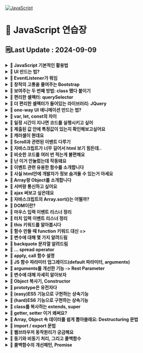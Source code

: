 [![JavaScript](https://img.shields.io/badge/javascript-%23323330.svg?style=for-the-badge&logo=javascript&logoColor=%23F7DF1E)](https://github.com/MinSungJe/FrontEnd_Prac)
# 📝 JavaScript 연습장
## 🗒️Last Update : 2024-09-09
<details>
<summary><b>🤔 JavaScript 기본적인 활용법</b></summary>

1. 셀렉터로 바꾸고자 하는거 특정
2. 특정된 거 어떻게 바꿔달라고 조르기
- ex) <code>document.getElementById('alert').style.display = 'none';</code>
</details>

<details>
<summary><b>🤔 UI 만드는 법?</b></summary>

1. html css로 미리 디자인하고
2. 버튼 누르면 보여주기
</details>

<details>
<summary><b>🤔 EventListener가 뭐임</b></summary>

- 버튼 태그를 클릭할 때 작동시키는 법은 현재까지 두 가지임
    - onClick 이벤트 넣고 실행할 함수이름 같이 주기  
    <code>onclick = "함수이름()"</code>
    - 버튼에 id 주고 EventListener 추가하기  
    <code>document.getElementById('ID이름').addEventListener("click", 함수이름);</code>
- addEventListener에 들어가는 첫 번째 인자는 event의 종류가 들어감  
ex) click, mouseover, keydown ...
- 근데 왜 씀? : <code>onclick = "함수이름()"</code> 요거 대체용임
</details>

<details>
<summary><b>🤔 창작의 고통을 줄여주는 Bootstrap</b></summary>

- 맨날 HTML, CSS 짜서 디자인하기 힘드니 [Bootstrap](https://getbootstrap.com/)에서 가져오자
- 특정 코드를 HTML 내에 넣어서 라이브러리 설치 후 사용
</details>

<details>
<summary><b>🤔 보여주는 두 번째 방법: class 뗐다 붙이기</b></summary>

- 첫 번째 방법: class 내 display 속성을 none/block으로 바꾸기
- 두 번째 방법: 보여주는 class(display="block")를 뗐다 붙였다 하기
- 사용법 : <code>셀렉터.classList.toggle("클래스명");</code>
- ❗<b>주의사항 : 적용 순서는 html 내 순서가 아니라 css 정의 순서임!</b>
- 왜 씀? : 다른 스타일도 동시에 주고 싶을 경우 유용함
</details>

<details>
<summary><b>🤔 편리한 셀렉터: querySelector</b></summary>

- <code>document.querySelector("CSS 선택 문법")</code>
- #id, .class 등 CSS에서 사용하듯이 선택 가능
- querySelector()는 맨 상단 1개만 선택, querySelectorAll()으로 모든 경우 선택 가능, 인덱싱으로 하나 선택
</details>

<details>
<summary><b>🤔 더 편리한 셀렉터가 들어있는 라이브러리: JQuery</b></summary>

- 자바스크립트를 더 짧고 편리하게 쓸 수 있게 해주는 라이브러리임
- querySelector를 <code>$</code> 한단어로 축약해줌  
<code>document.querySelector("CSS 선택 문법")</code> -> <code>$</code>
- 이 외에도 JQuery식 축약문법이 다양하게 존재함  
ex) addEventListner() -> on() ...
- ❗<b>JQuery 셀렉터 뒤에는 JQuery 문법만, 기존 JS 셀렉터 뒤에는 기존 문법만 사용 가능!</b>
- jQuery 셀렉터로 여러 요소 찾은 뒤 하나만 고르려면 <code>.eq(인덱스)</code> 사용하면 된다
</details>

<details>
<summary><b>🤔 one-way UI 애니메이션 만드는 법?</b></summary>

- one-way 일방향 애니메이션 만드는 4 step  
    1. class로 시작스타일 만들고
    2. class로 최종스타일 만들고
    3. 원할 때 최종스타일로 변하라고 JS 코드 짜기
    4. 시작스타일에 transition 추가
</details>

<details>
<summary><b>🤔 var, let, const의 차이</b></summary>

- var
    - 재선언, 재할당 가능
    - 범위: function
- let
    - 재선언 불가
    - 범위: {}
- const
    - 재선언 불가
    - 재할당 불가
    - 범위: {}
</details>

<details>
<summary><b>🤔 일정 시간이 지나면 코드를 실행시키고 싶어</b></summary>

- <code>setTimeout(콜백함수, 시간(ms))</code> : 시간 뒤에 콜백함수 실행
- <code>setInterval(콜백함수, 시간(ms))</code> : 시간마다 콜백함수 실행
- 콜백함수 : 함수의 파라미터 자리에 들어가는 함수, ()=>{} 함수 혹은 함수명이 들어갈 수 있음
</details>

<details>
<summary><b>🤔 제출된 값 안에 특정값이 있는지 확인해보고싶어요</b></summary>

- ❗<b>정규식을 사용해보자</b>
- 사용법 : 아래와 같이 입력하면 boolean값이 튀어나옴
    ```javascript
    /정규식/.test('확인할거')
    ```
</details>

<details>
<summary><b>🤔 캐러셀이 뭔데요</b></summary>

- 버튼 누르면 옆으로 샥 넘어가는 UI
- one-way UI 만들듯이 만들면 됨
- 가로로 긴 이미지를 미리 만들어두고 옆으로 샥 움직여서 구현(style 중 transform 이용)
- 움직일때에는 언제나 transition 스타일 추가해두자
</details>

<details>
<summary><b>🤔 Scroll과 관련된 이벤트 다루기</b></summary>

- 이벤트 : scroll
- 얼마나 스크롤했는지 알려줘 : <code>window.scrollY</code> / <code>$(window).scrollTop()</code>
- 스크롤을 강제이동해줘 : <code>window.scrollTo(0, 100)</code> / <code>$(window).scrollTop(100)</code>
- 현재 위치에서부터 스크롤해줘 : <code>window.scrollBy(0, 100)</code>
- div 박스를 얼마나 스크롤했는지 알려줘 : <code>셀렉터.scrollTop</code>
- div 박스 실제 높이 구하고 싶어 : <code>셀렉터.scrollHeight</code>
</details>

<details>
<summary><b>🤔 자바스크립트가 너무 길어서 html 보기 힘든데..</b></summary>

- 모듈화해서 따로 빼두자
- 작업폴더에 어쩌구.js로 빼둔 다음 그 코드가 필요한 html 파일에서 밑에꺼 쓰면 그대로 붙인거랑 다름없음  
    ```html
    <script src="어쩌구.js"></script>
    ```
</details>

<details>
<summary><b>🤔 비슷한 코드를 여러 번 적는게 불편해요</b></summary>

- 반복문 씁시다 : for문
- ❗<b>주의사항: i 선언할때 var로 선언하면 안되고, let으로 선언해야함!</b>
    ```javascript
    for (let i=0; i<반복횟수; i++) {
        반복할 코드~~
    }
    ```
- 이유는 변수의 범위 때문, var는 for문 바깥에 포스트잇 생성 / let은 for문 안쪽에 포스트잇 생성
</details>

<details>
<summary><b>🤔 난 이거 안눌렀는데 작동돼요</b></summary>

- ❗<b>이벤트 버블링 현상 때문</b>
- 그게 뭔데요: 하위요소에서 이벤트가 발생하면 그 이벤트가 상위요소로까지 전달되는 현상
- 막으려면 이벤트 관련 유용한 함수들을 이용해 이벤트 버블링을 막으면 됨
</details>

<details>
<summary><b>🤔 이벤트 관련 유용한 함수를 소개합니다</b></summary>

- ❗<b>이벤트 리스너 콜백 함수 안에 e라는 인자를 주면 여러 유용한 함수 사용가능</b>
- e.target : 실제 클릭한 요소 알려줌
- e.currentTarget : 지금 이벤트리스너가 달린 곳 알려줌
    this랑 키워드가 같은데 arrow function을 쓸때는 다름 / function(){}으로 선언시 같음
- e.preventDefault() : 이벤트 기본 동작(submit 같은거)을 막아줌
- e.stopPropagation() : 내 상위요소로의 이벤트 버블링을 중단해줌
</details>

<details>
<summary><b>🤔 사실 html안에 개발자가 정보 숨겨둘 수 있는거 아세요</b></summary>

- ❗<b>dataset 문법을 소개합니다.</b>
- html 안에 한번 이거 넣어보세요
    ```html
    <div data-데이터이름="값"></div> 
    ```
- 이 정보를 뽑아내려면 다음과 같이 쓰시면 됩니다.
    ```javascript
    document.querySelector().dataset.데이터이름;
    ```
- 이런 기술을 알고 있다면 이벤트리스너 적게 사용할 때 내가 뭐 눌렀는지 쉽게 파악이 가능하답니다.
- 참고: 이벤트리스너 줄이면 램 사용 줄이는 이점이 있음
</details>

<details>
<summary><b>🤔 Array랑 Object를 소개합니다</b></summary>

- 여러 가지 변수들을 하나의 변수로 뭉쳐주는 그릇에는 Array랑 Object가 있음
- Array : [], 인덱스로 자료 탐색, 정렬이나 슬라이싱 가능,리스트
- Object : {}, key값으로 자료 탐색, key:value 자료형으로 저장, 딕셔너리
</details>

<details>
<summary><b>🤔 서버랑 통신하고 싶어요</b></summary>

- 서버는 유저가 데이터 달라고 요청을 하면 데이터를 보내주는 간단한 프로그램
- ❗<b>근데 그냥 달라고 요청하면 안되고 양식에 맞춰 정중하게 부탁해야함</b>
    1. 어떤 데이터인지 url로 잘 기재하고
    2. 어떤 방법으로 요청할 지 결정해야함 (GET/POST 등..)
- GET요청은 서버에 있던 데이터를 읽고싶을때 주로 사용하고(주소창) POST요청은 서버로 데이터를 보내고 싶을 때 사용함
- 근데 그냥 요청날리면 브라우저가 새로고침됨 -> ❗<b>새로고침 없이 데이터를 주고받을 수 있게 도와주는 간단한 브라우저 기능이 ajax임!</b>
</details>

<details>
<summary><b>🤔 ajax 써보고 싶은데요</b></summary>

- 왜 써요? : ❗<b>새로고침없이 서버요청을 통해 데이터를 주고받을 수 있음</b>
- jQuery로 ajax 요청하기
    1. GET
        ```javascript
        $.get('url~~~~')
        .done(function(data){
            console.log(data)
        })
        .fail(function(error){
            console.log('실패함')
        });
        ```
        - done, fail 대신 then, catch 넣어도 됨
    2. POST
        ```javascript
        $.post('url~~', {name : 'Min'})
        ```
- 쌩자바스크립트로 ajax 요청하기(fetch)
    ```javascript
    fetch('url~~~~')
    .then(res => res.json())
    .then(function(data){
        console.log(data)
    })
    .catch(function(error){
        console.log('실패함')
    });
    ```
    - 요렇게 쓰는 이유는 json자료(문자로 인식됨)을 array/object 형으로 바꾸어야 하기 때문
    위에서는 왜 건너뛰었냐면 제이쿼리는 그냥 자동으로 json을 array/object 형으로 바꿔주기 때문
- 외부 라이브러리 설치(axios 등)
</details>

<details>
<summary><b>🤔 자바스크립트의 Array.sort()는 어떨까?</b></summary>

- sort()는 Array의 값들을 정렬할 때 사용, map()과 filter()와 달리 Array를 변형시킴
- 그냥 sort()쓰면 문자열 오름차순으로 작동
- sort 안에는 콜백함수를 넣을 수 있음
- 콜백함수 작동원리는 다음과 같음
    ```javascript
    Array.sort((a, b) => return {양수/음수})
    ```
    - a와 b에는 Array안의 값 두 개씩 꺼내서 모든 경우를 비교함
    - 만약 return 다음 값이 양수면 a가 오른쪽으로 감
    - 만약 return 다음 값이 음수면 b가 오른쪽으로 감
    - 0이면 아마 그대로 있을듯?
- 이 작동원리를 이용해 내림차순이나 숫자간의 정렬도 구현 가능
</details>

<details>
<summary><b>🤔 DOM이란?</b></summary>

- 생각해보면.. javascript가 어떻게 html의 요소를 접근하고 바꿀 수 있는걸까?
- html의 태그로 만든 요소를 javascript가 읽기 편한 object 자료형으로 바꾸면 읽을 수 있지 않을까?
- 그래서 ❗<b>실제로 브라우저는 html을 열 때 자바스크립트가 해석할 수 있는 object와 비슷한 자료형에 담아줌</b>
- ❗<b>이렇게 저장한 자료형을 Document Object Model, 즉 DOM이라 부름</b>
- 브라우저는 html 문서를 위에서부터 읽으면 DOM을 생성함 -> 따라서 스크립트의 순서와 태그의 순서를 맞추는 것이 중요함
- DOMContentLoaded 이벤트 리스너를 이용해 실행을 나중에 하는 방법도 있음
</details>

<details>
<summary><b>🤔 마우스 입력 이벤트 리스너 정리</b></summary>

- mousedown : 마우스를 눌렀을 때
- mouseup : 마우스를 눌렀다 뗄 때
- click : mousedown과 mouseup을 껄라버레이션
- mousemove : 마우스가 안에서 움직일 때
</details>

<details>
<summary><b>🤔 터치 입력 이벤트 리스너 정리</b></summary>

- touch는 모바일 환경에서의 터치를 의미함
- touchstart : 마우스를 눌렀을 때
- touchend : 마우스를 눌렀다 뗄 때
- touchmove : 마우스가 안에서 움직일 때
- 주의 사항: <code>e.clientX -> e.touches[0].clientX</code>
- touchend 이벤트 리스너에서는: <code>e.clientX -> e.changedTouches[0].clientX</code>
- 터치는 하나 이상이 될 수 있기 때문에 index를 붙여줘야함
</details>

<details>
<summary><b>🤔 this 키워드를 알아봅시다</b></summary>

- this 키워드는 4가지 경우가 있음
    1. 그냥 쓰거나 일반 함수(콜백함수로 사용한 경우 등) 안에서 쓰면 {window} (기본 함수들 수납공간)
        - strict mode + 일반함수 내에서 쓰면 undefined
    2. ❗<b>오브젝트 내 함수안에서 쓰면 그 함수를 가지고 있는 오브젝트를 뜻함</b>
        - 1번이 window인 이유는 함수나 변수를 전역공간에서 만들면 {window}에 보관하기 때문!
    3. constructor 안에서 쓰면 새로 생성되는 오브젝트(=instance)를 뜻함
    4. 이벤트리스너 안에서는 e.currentTarget과 같음
        - 지금 이벤트가 동작하고 있는 html요소
- 특수 경우
    - 콜백함수는 그냥 일반함수랑 취급이 같음
    - 신문법 Arrow Function 특징
        - this 값을 함수 밖에 있던거 그대로 씀
        - 내부의 this값을 변화시키지 않음(외부 this값 그대로 재사용 가능)
</details>

<details>
<summary><b>🤔 함수 만들 때 function 키워드 대신 =></b></summary>

- function 키워드 대신 ES6 Arrow function(=>)을 이용해서 함수를 만들 수 있음
- 함수를 만드는 이유
    1. 코드들을 기능으로 묶고 싶을 때 사용
    2. 입출력 기계를 만들고 싶을 때 사용
- Arrow function 장점
    1. 입출력 기계 만들 때 보기쉬움
    2. 파라미터가 1개면 소괄호 생략 가능
    3. 코드 한줄이면 중괄호도 생략 가능
- Arrow function 특징
    - 바깥에 있던 this 값을 내부에서 그대로 사용
</details>

<details>
<summary><b>🤔 변수에 대해 몇 가지 알려드림</b></summary>

- 변수는 Hoisting 현상이 있음
    - 변수의 선언을 변수 범위 맨 위로 끌고 오는 현상
    - 변수를 만나면 선언 부분을 강제로 맨 위로 끌어올림
    - (참고) 함수선언도 Hoisting 현상이 일어남
- 전역변수: 모든 곳에서 쓸 수 있는 변수
    - 바깥에 있는 변수는 함수 안에서 그대로 쓸 수 있음
    - window로 전역변수를 만들 수 있음
        - window는 자바스크립트의 기본함수를 보관하는 큰 오브젝트임
        - <code>window.이름 = '김';</code>
</details>

<details>
<summary><b>🤔 backquote 문자열 알려드림</b></summary>

- backquote 문자열이란?: 문자열 선언할때 따옴표(', ") 대신 백틱(`) 사용
- backquote 문자열의 장점
    1. 엔터키 가능
        ```js
        var 변수 = `이렇게
        해도 인식되지롱`;
        ```
    2. 중간중간 변수넣기 쉬움(+기호 써서 합칠 필요 없음)
    ```js
    var 이름 = '민성제';
    var 문자 = `안녕하세요 저는 ${이름}이에요`
    ```
- tagged literal: `문자`를 해체분석할 수 있음
    - 단어 순서를 변경하거나, 단어를 제거하거나, ${변수} 위치를 옮길 수 있음
    - 방법: 해체분석용 함수를 만든 뒤에 파라미터 넣기
        - 파라미터1: ${} 양옆 문자들을 Array화 해줌
        - 파라미터2: ${변수}를 뜻함
        - 파라미터3..: 두번째.. ${변수}를 뜻함
        ```js
        var 변수 = '민성제'
        var 문자 = `안녕하세요 ${변수}입니다.`

        function 해체분석기(문자들,변수1) {
            console.log(문자들)
            console.log(변수들)
        }

        해체분석기`안녕하세요 ${변수}입니다.`
        ```
</details>

<details>
<summary><b>🤔 ... spread operator</b></summary>

- ...: spread operator, 괄호 안에서만 사용 가능한 문법
    1. Array/Object에 붙이면 괄호를 제거함
    2. 문자에 붙이면 문자를 펼쳐줌

- 활용법: 
    1. Array, Object를 합치거나 복사(reference data type의 deepcopy)할 때 사용 가능
    ```js
    var a1 = [1, 2]
    var a2 = [3, 4]
    var a3 = [...a1, ...a2]
    var a1_deepcopy = [...a1]
    ```
        - Object의 경우 값 중복이 일어나면 가장 뒤에 있는 걸 적용
    2. 함수 파라미터 넣을 때
        - Array 내의 모든 데이터를 파라미터로 집어넣고 싶은 경우 풀어헤치는 용도
        - <code>함수.apply()</code>와 용도가 같음
        ```js
        function 더하기(a, b, c) {
            console.log(a + b + c)
        }

        var a = [1, 2, 3]

        더하기.apply(undefined, a) // 예전 방식
        더하기(...a) // spread operator 사용
        ```
</details>

<details>
<summary><b>🤔 apply, call 함수 설명</b></summary>

- <code>apply(옮길곳, 파라미터1, 파라미터2...)</code>: 함수를 다른 오브젝트로 옮겨와서 실행해주세요
    - array 형태로 집어넣기 가능 -> <code>apply(옮길곳, [파라미터1, 파라미터2...])</code>
    ```js
    var person = {
            인사: function() {
                console.log(this.name, '안녕')
            }
        }

        var person2 = {
            name: '민성제'
        }
        
        person.인사.apply(person2)
    ```
- <code>call(옮길곳, 파라미터1, 파라미터2...)</code>: apply와 비슷하지만 array 형태로 집어넣을 수 없음(유일한 차이점)
</details>

<details>
<summary><b>🤔 JS 함수 파라미터 업그레이드(default 파라미터, arguments)</b></summary>

- default 파라미터
    - 파라미터에 아무것도 넣지 않았을 때 디폴트 값을 줄 수 있음
    - 디폴트 값에 수학 연산자/함수도 넣을 수 있음
        ```js
        function 더하기(a, b=2) {
                console.log(a + b)
            }

            더하기(1)
        ```
- 함수에서 arguments
    - 모든 파라미터를 한꺼번에 싸잡아서 다루고 싶을 경우 -> arguments
    - arguments: 모든 파라미터를 Array같은 자료형에 담은 변수
        ```js
        function 함수(a, b, c) {
            console.log(arguments)
        }

        함수(1,2,3)
        ```
</details>

<details>
<summary><b>🤔 arguments를 개선한 기능 -> Rest Parameter</b></summary>

- ❗<b>함수 파라미터에서 ...은 Rest Parameter</b>임!
    - 역할: ❗<b>해당 자리에 있는 모든 파라미터들을 Array에 보관</b>해줌
        ```js
        function 함수2(...파라미터들) {
                console.log(파라미터들)
            }

            함수2(1,2,3,4,5,6) // => [1,2,3,4,5,6]

        function 함수3(a, b, ...rest) {
            console.log(rest)
        }

        함수2(1,2,3,4,5,6) // => [3,4,5,6] (a, b가 1, 2임)
        ```
    - ...rest는 파라미터가 몇개들어올지 지정을 안해도 됨
    - 주의점
        1. 가장 뒤에 써야함
        2. 두번 이상 금지
- ...은 파이썬의 *(asterisk)와 기능이 같음
    - 함수 파라미터에 ...붙이면 Rest Parameter
    - 나머지는 Spread operator
</details>

<details>
<summary><b>🤔 변수에 대해 자세히 알아보자</b></summary>

- Primitive data type
    - 변수에 값이 그대로 저장됨
    - 그냥 문자와 숫자
    - 따라서 그대로 복사하면 별개의 변수로 저장됨
- Reference data type
    - 변수에 reference가 저장됨(화살표)
    - Array와 Object
    - 이때문에 발생하는 신기한 현상
        - 그대로 복사하면 화살표를 복사하는 것임!! -> 값이 공유됨
            - 별개의 변수로 활용하기 위한 복사법: deepcopy
            ```js
            var 이름1 = { name : '김' };
            var 이름2 = 이름1;
            이름1.name = '박';
            console.log(이름2) // -> { name : '박' }
            ```
        - 같은 값을 할당해도 다른 화살표임 -> 변수 두개가 같은지 비교해보면 false가 나옴
            - 굳이 값을 비교하고 싶다면 Primitive data를 지정해서 비교해 볼 것!
            ```js
            var 이름1 = { name : '김' };
            var 이름2 = { name : '김' };
            console.log(이름1 === 이름2) // -> false
            ```
        - 오브젝트를 재할당해주는 함수
            - 파라미터는 변수생성 & 할당과 똑같음
            - 따라서 함수 내에서는 기존 변수가 아닌 파라미터 변수의 reference가 변경됨
            - 기존 변수의 reference는 그대로임
             ```js
            var 이름1 = { name : '김' };

            function 변경(obj){
            obj = { name : 'park' };
            }

            변경(이름1);
            console.log(이름1) // -> { name : '김' }
            ```
</details>

<details>
<summary><b>🤔 Object 복사기, Constructor</b></summary>

- Constructor 문법 -> ❗<b>비슷한 object를 쉽게 찍어낼 수 있음!!</b>
    - 파라미터 문법으로 Object의 커스텀 가능
    - new 키워드로 생성
    - 기계: object 생성기계 (= constructor, 생성자)
    - this: 기계에서 새로 생성되는 object (= instance)
    - 부모가 가지고 있는 속성들을 자식들에게로 상속함
        ```js
        function Student(name, age) { // 파라미터로 object의 값 커스텀 가능
            this.name = name // this = 기계에서 새로 생성되는 object
            this.age = age
            this.sayHi = function() {
                console.log(`안녕하세요 ${this.name}인데요`)
            }
        }

        // Object 마구마구 생성 가능
        var 민성제 = new Student('Min', 25) // new 키워드로 생성
        var 박한민 = new Student('Park', 20) // new 키워드로 생성
        ```
</details>

<details>
<summary><b>🤔 prototype은 유전자다</b></summary>

- constructor를 만들면 prototype이라는 공간이 자동으로 생김
- prototype: 유전자
    - prototype에 값을 추가하면 모든 자식들이 물려받기 가능
        ```js
        function Student(name, age) {
            this.name = name
            this.age = age
            this.sayHi = function() {
                console.log(`안녕하세요 ${this.name}인데요`)
            }
        }

        Student.prototype.gender = '남'
        var 민성제 = new Student('Min', 25)
        console.log(민성제.gender) // -> 남
        ```
    - 동작원리
        - JS 오브젝트의 자료출력 실행순서가 이렇게 짜여있기 때문(속성을 물어봤을때)
            1. 생성된 instance가 직접 속성을 가지고 있는가?
            2. 생성된 instance의 부모 유전자가 속성을 가지고 있는가?
            3. 찾을때까지 그 부모 유전자를 찾아봄
    - 실은 JS의 내장함수도 prototype에 들어있기 때문에 실행 가능한거임
    - 특징
        1. prototype은 constructor 함수에만 생성됨
        2. 내 부모 유전자(부모의 prototype)를 검사하고 싶다면 <code>자식.__proto__</code>
            - 그렇기 때문에 __proto__를 이용하면 부모관계를 강제 등록 가능
            - 콘솔창에서도 __proto__ 알려줌
            - 같은 명령어: <code>Object.getPrototypeOf(자식)</code>
</details>

<details>
<summary><b>🤔 (easy)ES5 기능으로 구현하는 상속기능</b></summary>

- <code>Object.create()</code>를 사용함
    - 사용법: <code>Object.create(부모Object)</code>
    - 예시
        ```js
        var 부모 = { name : 'Kim', age : 50 };
        var 자식 = Object.create(부모);

        console.log(자식.age); // 50나옴
        ```
</details>

<details>
<summary><b>🤔 (hard)ES6 기능으로 구현하는 상속기능</b></summary>

- <code>class</code>문법을 사용함!
    - 사용법
        ```js
        class 부모 {
            // 여기에 파라미터 넣음
            constructor(name) {
                this.name = name
                // 여기에 함수넣으면 자식에게 직접 함수를 전달
                this.sayHi = function() { console.log('안뇽') }
            }
            // 여기에 함수넣으면 부모.prototype에 전달
            sayHey() {
                console.log('이봐, 반가워')
            }
        }

        var 자식 = new 부모('Min');
        ```
</details>

<details>
<summary><b>🤔 class를 복사하는 extends, super</b></summary>

- class를 하나더 복제하고 싶은데 그 class에 속성이 너무 많다면 하나하나 코딩하기 너무 어려움
    - 그래서 extends, super문법을 사용해 쉽게 복제 가능!!
- <code>extends</code>: 어떤 class를 물려받아 새로운 class를 만들게요~(상속)
- <code>super()</code>
    1. constructor 안: 물려받는 class의 constructor
    2. prototype 함수 안: 부모 class의 prototype (참고)
- 사용법
    ```js
    class 할아버지 {
        constructor(name) {
            this.성 = '민'
            this.이름 = name
        }
        sayHi() {
            console.log('안녕 나는 할아버지 '+this.이름)
        }
    }

    // 할아버지를 상속해 아버지라는 class 생성
    class 아버지 extends 할아버지 {
        constructor(name) {
            super(name); // constructor 안: 물려받는 class의 constructor
            this.나이 = 50;
        }
        sayHi() {
            console.log('안녕 나는 아버지 '+this.이름)
            super.sayHi() // prototype 함수 안: 부모 class의 prototype (참고)
        }
    }

    var 달수할아버지 = new 할아버지('달수')
    var 만수아버지 = new 아버지('만수')
    ```
</details>

<details>
<summary><b>🤔 getter, setter 이거 왜써요?</b></summary>

- getter: 데이터 꺼내는 함수 -> get 키워드
    - return이 있어야 함
    - 파라미터가 없어야 함
- setter: 데이터 수정하는 함수 -> set 키워드
    - 파라미터가 1개 있어야 함

- 함수를 실행하기 위해 괜히 쓰는 복잡한 소괄호를 없애기 위해 ❗<b><code>set/get</code> 키워드를 사용할 수 있음!</b>
    - set은 데이터 변경하는 함수에 붙이고 get은 데이터 꺼내쓰는 함수에 붙임
        ```js
        var 사람 = {
            name : 'Kim',
            age : 30,
            set setAge(나이){
                this.age = parseInt(나이)
            },
            get nextAge(){
                return  this.age + 1  
            }
        }

        사람.setAge = 40; // set 키워드를 추가하면 이렇게 함수를 사용가능
        console.log( 사람.nextAge ) // get 키워드를 추가하면 이렇게 함수를 사용가능
        ```

- ❗<b>근데 왜 굳이 함수를 만들어 object 데이터를 다뤄야 되나요?</b>
    1. object 자료가 복잡할 때 이득
    2. object 자료 수정 시 편리
        - 데이터를 잘못 넣은 경우를 막는 조건문을 넣을 수 있음(무결성 확보)

- ❗<b>object이외에 class에서도 get/set을 사용할 수 있음!</b>
    - prototype 함수들에도 get/set 사용할 수 있음
        ```js
        class 사람 {
            constructor(){
                this.name = 'Park';
                this.age = 20;
            }
            get nextAge(){
                return this.age + 1
            }
            set setAge(나이){
                this.age = 나이;
            }
        }

        var 사람1 = new 사람();
        ```
</details>

<details>
<summary><b>🤔 Array, Object 속 데이터를 쉽게 뽑아쓸래요: Destructuring 문법</b></summary>

- Destructuring 문법 왜써요? 
    Array/Object 안에 있는 데이터를 변수에 편하게 담는 문법
    - Array
        ```js
        var [a,b,c] = [2,3,4];
        var [a,b,c = 5] = [2,3]; // 디폴트 값도 부여 가능
        ```
    - Object
        ```js
        var { name : a, age : b } = { name : 'Kim', age : 30 };
        var { name, age } = { name : 'Kim', age : 30 }; // 변수랑 key값이 동일한 이름일때

        // 변수랑 key값이 동일한 이름일 때 object를 쉽게 만들 수 있음
        var name = 'Kim';
        var age = 30;

        var obj = { name, age }
        ```
    - ❗<b>함수 파라미터 변수 만들때도 똑같이 적용됨!</b>
        - 파라미터는 실은 변수 만드는 거랑 똑같은 행위이기 때문
            ```js
            function 함수( { name, age }) {
                console.log(name);
                console.log(age);
            }

            var obj = { name : 'Kim', age : 20 };
            함수(obj);
            ```
        - Object 뿐만 아니라 Array도 가능
            ```js
            function 함수( [name, age] ) {
                console.log(name);
                console.log(age);
            }

            var array = [ 'Kim', 30 ];
            함수( ['Kim', 30] );
            ```
</details>

<details>
<summary><b>🤔 import / export 문법</b></summary>

- ❗<b>하나의 JS 파일을 여러 개의 JS파일로 쪼갤 때 import / export 문법을 사용할 수 있음!</b>
- (참고) import 해온 변수는 read-only 변수임, 수정 불가능
    1. export default / import
    2. 여러 개를 export
    3. 둘을 동시에 사용
        ```js
        (library.js)

        var a = 10;
        var b = 20;
        var c = 30;
        export {a, b}; // 2. 여러 개를 export, 변수에 export를 붙여도 됨
        export default c; // 1. export default / import

        ------------------------
        (index.html)

        <script type="module">
            import 맘대로작명, {a,b} from 'library.js'; // a, b는 변수명 맞춰야 함
            console.log(맘대로작명);
        </script>
        ```
    4. 변수명이 마음에 안들면 as로 새로 지을 수 있음
        ```js
        (library.js)

        var a = 10;
        var c = 30;
        export {a};
        export default c;

        ------------------------
        (index.html)

        <script type="module">
            import 작명1, {a as 작명2} from 'library.js';
            console.log(작명2);
        </script>
        ```
    5. import 할때 변수들이 너무 많으면 * 기호 사용
        ```js
        (library.js)

        var a = 10;
        var b = 20;
        var c = 30;
        export {a,b};
        export default c;

        ------------------------
        (index.html)

        <script type="module">
            import 작명1, * as 변수모음 from 'library.js'; // * 안에 {a, b}
            console.log(변수모음.a);
            console.log(작명1);
        </script>
        ```
- (참고) 옛날에는 require, module.exports을 써서 모듈화했음: 이렇게 했었구나~
    ```js
    (export 하는 js파일)

    module.exports.a = 10 ;

    ------------------------
    (import 하는 js파일)

    var 가져온거 = require('/library.js'); 
    ```
</details>

<details>
<summary><b>🤔 웹브라우저 동작원리가 궁금해요</b></summary>

- 왜 이벤트리스너, setTimeout, ajax요청은 의도와 다르게 미스터리하게 동작할까?
- 웹 브라우저
    - 서버에서 받아온 HTML, CSS, JS를 실행시켜주는 프로그램
    - ❗<b>JS를 실행하는 데 일련의 과정이 있고 이를 통해 Single Thread 언어인 JS에서 비동기적 처리 가능!</b>
    - 동작원리는 아래와 같음
        1. JS 코드를 발견하면 일단 Stack에 넣고 돌림
        2. 처리가 오래걸리는 특정코드를 만나면 무조건 대기실에 보류해둠
            - ex) ajax요청, 이벤트리스너, setTimeout 등..
        3. 대기실 내 코드들이 실행준비가 되면 Queue에 넣어둠
        4. Queue에 있는 코드는 <b>Stack이 비어있을 때만</b> 차례로 집어넣어서 실행시켜줌
- JS 코드를 짤 때 Stack과 Queue를 바쁘지 않게 코드를 짜는게 중요함
</details>

<details>
<summary><b>🤔 동기와 비동기 처리, 그리고 콜백함수</b></summary>

- ❗<b>자바스크립트는 기본적으로 동기식 처리(Synchronous)</b>
    - 한 번에 코드 한 줄씩 차례로 실행
    - 오래 걸리는 연산을 만나면 처리될 때까지 멈추게 됨
- 하지만 ❗<b>비동기식 처리(Asynchronous)를 시키는 경우도 있음</b>
    - 오래 걸리는 작업이 있으면 제껴두고 다른 거부터 처리함
        - 이 때문에 웹 브라우저가 멈추지 않고 동작할 수 있음
    - 비동기식 처리를 도와주는 함수를 사용
        - 특징: 오래 걸리거나 실행까지 오래 걸리는 함수들
            - <code>setTimeout()</code>
            - 이벤트 리스너
            - ajax 요청
    - 동작원리: 비동기식 처리를 해야하는 함수 속 코드들을 <b>Web API</b>에 보냄(실행 대기실)
    - 따라서 ❗<b>Web API와 연관된 특수한 함수들을 쓰면 작업이 오래 걸릴 때 다른 거부터 실행 가능</b>

- JavaScript를 순차적으로 실행하려면 콜백함수를 사용함
    - 콜백함수: 함수 안에 들어가는 함수(함수 디자인 패턴)
        ```js
        setTimeout(콜백함수, 1000)
        ~~.addEventListener('click', 콜백함수)
        ```
    - ❗<b>콜백함수는 JS에서 함수를 순차적으로 실행시키도록 할 수 있는 함수 디자인 패턴임</b>
        ```js
        function 첫째함수(func) {
            console.log(1)
            func()
        }
        function 둘째함수() {
            console.log(2)
        }

        첫째함수(둘째함수) // -> 1 다음 2 출력
        ```
    - 콜백함수의 문제점: 콜백함수 자리에 직접 함수 선언문을 넣으면 함수가 지저분해짐
        - 이를 쉽게 쓰도록 개선한 Promise 패턴이 있음
</details>

<details>
<summary><b>🤔 콜백함수의 개선패턴, Promise</b></summary>

- Promise: 성공/실패 판정 기계
    ```js
    var 프로미스 = new Promise(function(resolve, reject){
        resolve(); // 성공했어요
        reject(); // 실패했어요
    });

    프로미스.then(function(){
        // 성공 시 실행할 코드
    }).catch(function(){
        // 실패 시 실행할 코드
    }).finally(function(){
        // 성공이든 실패든 판정되면 실행할 코드
    })
    ```
- Promise 쓰는 이유
    1. 옆으로 길어지지 않아서 보기 이쁨
    2. 성공/실패의 경우에 맞춰 코드 실행 가능(try/catch)
    3. 성공이든 실패든 뭔가 일어났을 때 실행할 코드도 만들 수 있음(finally)
- Promise 쓰는 예시
    - <code>jQuery.ajax()</code>, <code>fetch()</code> 등의 서버처리
- Promise의 3가지 상태
    - Promise를 출력해보면 Object형의 자료라는 것을 알 수 있음
    - Object 자료 안에는 ❗<b>Promise의 3가지 상태</b>를 담고 있음
        1. 성공하면 <code>&lt;resolved&gt;</code>
        2. 판정 대기중이면 <code>&lt;pending&gt;</code>
        3. 실패하면 <code>&lt;rejected&gt;</code>
- Promise에 대한 오해
    - Promise는 비동기적 처리를 하는 함수가 아님
        - 예를 들어 Promise 안에 10초 걸리는 연산을 시키면 브라우저는 10초동안 멈춤
    - 그냥 콜백함수 디자인의 대체품일 뿐임
</details>